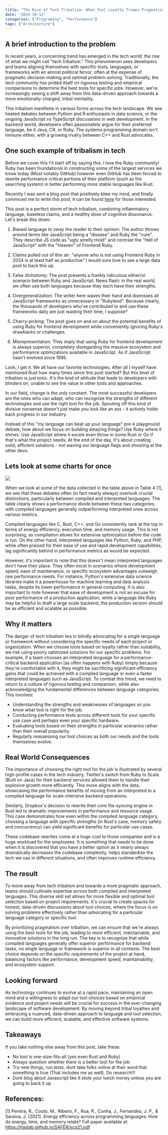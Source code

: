 ```yaml
---
title: "The Rise of Tech Tribalism: When Tool Loyalty Trumps Pragmatism"
date: "2024-10-12"
categories: ["Programing", "Performance"] 
tags: ["Architecture"]
---
```


## A brief introduction to the problem

In recent years, a concerning trend has emerged in the tech world: the rise of what we might call "tech tribalism." This phenomenon sees developers and teams aligning themselves with specific tools, languages, or frameworks with an almost political fervor, often at the expense of pragmatic decision-making and optimal problem-solving. Traditionally, the tech community has prided itself on rigorous testing and empirical comparisons to determine the best tools for specific jobs. However, we're increasingly seeing a shift away from this data-driven approach towards a more emotionally-charged, tribal mentality.

This tribalism manifests in various forms across the tech landscape. We see heated debates between Python and R enthusiasts in data science, or the ongoing JavaScript vs TypeScript discussions in web development. In the backend world, developers often passionately argue for their preferred language, be it Java, C#, or Ruby. The systems programming domain isn't immune either, with a growing rivalry between C++ and Rust advocates.

## One such example of tribalism in tech

Before we cover this I'll start off by saying this: I love the Ruby community! Ruby has been foundational in constructing some of the largest services we know today (Most notably GitHub) however even GitHub has been forced to rewrite performance critical portions of their platform (such as the searching system) in better performing more stable languages like Rust.

Recently I was sent a blog post that positively blew my mind, and finally convinced me to write this post, it can be found [here](https://andymaleh.blogspot.com/2024/10/javascript-is-disease-ruby-is-cure.html) for those interested.

This post is a perfect storm of tech tribalism, combining inflammatory language, baseless claims, and a healthy dose of cognitive dissonance. Let's break this down:

1. Biased language to sway the reader to their opinion: The author throws around terms like JavaScript being a "disease" and Ruby the "cure". They describe JS code as "ugly smelly mold" and contrast the "Hell of JavaScript" with the "Heaven" of Frontend Ruby.

2. Claims pulled out of thin air: "anyone who is not using Frontend Ruby in 2024 is at least half as productive" I would sure love to see a large data pool to back this up.

3. False dichotomy: The post presents a frankly ridiculous either/or scenario between Ruby and JavaScript. News flash: in the real world, we often use both languages because they each have their strengths.

4. Overgeneralization: The writer here waves their hand and dismisses all JavaScript frameworks as unnecessary in "Rubyland". Because clearly, the thousands of developers who've contributed to and use these frameworks daily are just wasting their time, I suppose?

5. Cherry-picking: The post goes on and on about the potential benefits of using Ruby for frontend development while conveniently ignoring Ruby's drawbacks or challenges.

6. Misrepresentation: They imply that using Ruby for frontend development is always superior, completely disregarding the massive ecosystem and performance optimizations available in JavaScript. As if JavaScript hasn't evolved since 1995.

Look, I get it. We all have our favorite technologies. After all I myself have mentioned Rust how many times since this post started? But this level of tribalism is just toxic. It's the kind of attitude that leads to developers with blinders on, unable to see the value in other tools and approaches.

In our field, change is the only constant. The most successful developers are the ones who can adapt, who can recognize the strengths of different technologies and use the right tool for the job. Spouting off this kind of divisive nonsense doesn't just make you look like an ass - it actively holds back progress in our industry.

Instead of this "my language can beat up your language" pre-k playground debate, how about we focus on building amazing things? Use Ruby where it shines. Use JavaScript where it excels even throw in some Rust or Go if that's what the project needs. At the end of the day, it's about creating solid, efficient solutions - not waving our language flags and shouting at the other devs.

## Lets look at some charts for once

![](/images/rise-of-tech-tribalism/table4.png)

When we look at some of the data collected in the table above in Table 4 [1], we see that these debates often (in fact nearly always) overlook crucial distinctions, particularly between compiled and interpreted languages. The table clearly shows a performance divide between these two categories, with compiled languages generally outperforming interpreted ones across various metrics.

Compiled languages like C, Rust, C++, and Go consistently rank at the top in terms of energy efficiency, execution time, and memory usage. This is not surprising, as compilation allows for extensive optimization before the code is run. On the other hand, interpreted languages like Python, Ruby, and PHP, while often praised for their ease of use and rapid development capabilities, lag significantly behind in performance metrics as would be expected.

However, it's important to note that this doesn't mean interpreted languages don't have their place. They often excel in scenarios where development speed, ease of maintenance, or specific ecosystem advantages outweigh raw performance needs. For instance, Python's extensive data science libraries make it a powerhouse for machine learning and data analysis tasks, despite its lower performance in general computing. It is also important to note however that ease of development is not an excuse for poor performance of a production application, while a language like Ruby may be helpful to draft a large scale backend, the production version should be as efficient and scalable as possible.

## Why it matters

The danger of tech tribalism lies in blindly advocating for a single language or framework without considering the specific needs of each project or organization. When we choose tools based on loyalty rather than suitability, we risk using poorly optimized solutions for our specific problems. For example, if a team chooses an interpreted language for a performance-critical backend application (as often happens with Ruby) simply because they're comfortable with it, they might be sacrificing significant efficiency gains that could be achieved with a compiled language or even a faster interpreted languages such as JavaScript.
To combat this trend, we need to return to a culture of rigorous testing and comparison, while also acknowledging the fundamental differences between language categories. This involves:

- Understanding the strengths and weaknesses of languages so you know what tool is right for the job.
- Conducting performance tests across different tools for your specific use case and perhaps even your specific hardware.
- Evaluating tools based on their strengths in particular scenarios rather than their overall popularity.
- Regularly reassessing our tool choices as both our needs and the tools themselves evolve.

## Real World Consequences

The importance of choosing the right tool for the job is illustrated by several high-profile cases in the tech industry. Twitter's switch from Ruby to Scala (Built on Java) for their backend services allowed them to handle their explosive growth more efficiently. This move aligns with the data, showcasing the performance benefits of moving from an interpreted to a compiled language for scale-intensive backend operations.

Similarly, Dropbox's decision to rewrite their core file-syncing engine in Rust led to dramatic improvements in performance and resource usage. This case demonstrates how even within the compiled language category, choosing a language with specific strengths (in Rust's case, memory safety and concurrency) can yield significant benefits for particular use cases.

These codebase rewrites come at a huge cost to those companies and is a huge workload for the employees. It is something that needs to be done when it is discovered that you have a better option as it nearly always dramatically decreases the codebase complexity, helps standardize the tech we use in different situations, and often improves runtime efficiency

## The result

To move away from tech tribalism and towards a more pragmatic approach, teams should cultivate expertise across both compiled and interpreted languages. This diverse skill set allows for more flexible and optimal tool selection based on project requirements. It's crucial to create spaces for honest, data-driven discussions about tool choices, where the focus is on solving problems effectively rather than advocating for a particular language category or specific tool.

By prioritizing pragmatism over tribalism, we can ensure that we're always using the best tools for the job, leading to more efficient, maintainable, and innovative solutions in the long run. The key is to recognize that while compiled languages generally offer superior performance for backend tasks, no single language or framework is superior in all contexts. The best choice depends on the specific requirements of the project at hand, balancing factors like performance, development speed, maintainability, and ecosystem support.

## Looking forward

As technology continues to evolve at a rapid pace, maintaining an open mind and a willingness to adapt our tool choices based on empirical evidence and project needs will be crucial for success in the ever-changing landscape of software development. By moving beyond tribal loyalties and embracing a nuanced, data-driven approach to language and tool selection, we can build more efficient, scalable, and effective software systems.

## Takeaways

If you take nothing else away from this post, take these:
- No tool is one-size-fits-all (yes even Rust and Ruby)
- Always question whether there is a better tool for the job
- Try new things, run tests, dont take folks online at their word that something is true (That includes me as well). Do research!!! 
- Dont blog about Javascript like it stole your lunch money unless you are going to back it up

## References:
[1] Pereira, R., Couto, M., Ribeiro, F., Rua, R., Cunha, J., Fernandes, J. P., & Saraiva, J. (2021). Energy efficiency across programming languages: How do energy, time, and memory relate? Full paper available at: https://haslab.github.io/SAFER/scp21.pdf